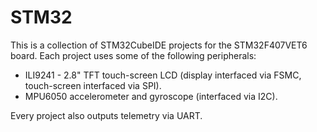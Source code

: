 # STM32
This is a collection of STM32CubeIDE projects for the STM32F407VET6 board. Each project uses some of the following peripherals:

* ILI9241 - 2.8" TFT touch-screen LCD (display interfaced via FSMC, touch-screen interfaced via SPI).
* MPU6050 accelerometer and gyroscope (interfaced via I2C).

Every project also outputs telemetry via UART.